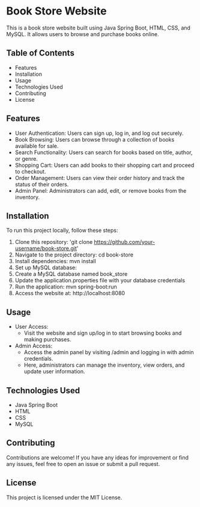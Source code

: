 # Book Store Website
This is a book store website built using Java Spring Boot, HTML, CSS, and MySQL. It allows users to browse and purchase books online.

## Table of Contents
- Features
- Installation
- Usage
- Technologies Used
- Contributing
- License

## Features
- User Authentication: Users can sign up, log in, and log out securely.
- Book Browsing: Users can browse through a collection of books available for sale.
- Search Functionality: Users can search for books based on title, author, or genre.
- Shopping Cart: Users can add books to their shopping cart and proceed to checkout.
- Order Management: Users can view their order history and track the status of their orders.
- Admin Panel: Administrators can add, edit, or remove books from the inventory.

## Installation
To run this project locally, follow these steps:

1. Clone this repository: 'git clone https://github.com/your-username/book-store.git'
2. Navigate to the project directory: cd book-store
3. Install dependencies: mvn install
4. Set up MySQL database:
5. Create a MySQL database named book_store
6. Update the application.properties file with your database credentials
7. Run the application: mvn spring-boot:run
8. Access the website at: http://localhost:8080

## Usage
- User Access:
  - Visit the website and sign up/log in to start browsing books and making purchases.
- Admin Access:
  - Access the admin panel by visiting /admin and logging in with admin credentials.
  - Here, administrators can manage the inventory, view orders, and update user information.

## Technologies Used
- Java Spring Boot
- HTML
- CSS
- MySQL

## Contributing
Contributions are welcome! If you have any ideas for improvement or find any issues, feel free to open an issue or submit a pull request.

## License
This project is licensed under the MIT License.
